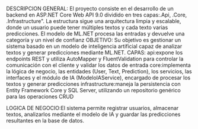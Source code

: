DESCRIPCION GENERAL: El proyecto consiste en el desarrollo de un backend en ASP.NET Core Web API 9.0 dividido en tres capas:.Api, .Core, .Infrastructure". La estructura sigue una arquitectura
                        limpia y escalable, donde un usuario puede tener múltiples textos y cada texto varias predicciones. El modelo de ML.NET procesa las entradas y devuelve una categoría y un nivel de                                    confianz
OBJETIVO: Su objetivo es gestionar un sistema basado en un modelo de inteligencia artificial capaz de analizar textos y generar predicciones mediante ML.NET.
CAPAS:
        api:expone los endpoints REST y utiliza AutoMapper y FluentValidation para controlar la comunicación con el cliente y validar los datos de entrada
        core:implementa la lógica de negocio, las entidades (User, Text, Prediction), los servicios, las interfaces y el módulo de IA (ModeloIAService), encargado de procesar los textos y generar predicciones
        infrastructure:maneja la persistencia con Entity Framework Core y SQL Server, utilizando un repositorio genérico para las operaciones CRUD

LOGICA DE NEGOCIO:El sistema permite registrar usuarios, almacenar textos, analizarlos mediante el modelo de IA y guardar las predicciones resultantes en la base de datos.
